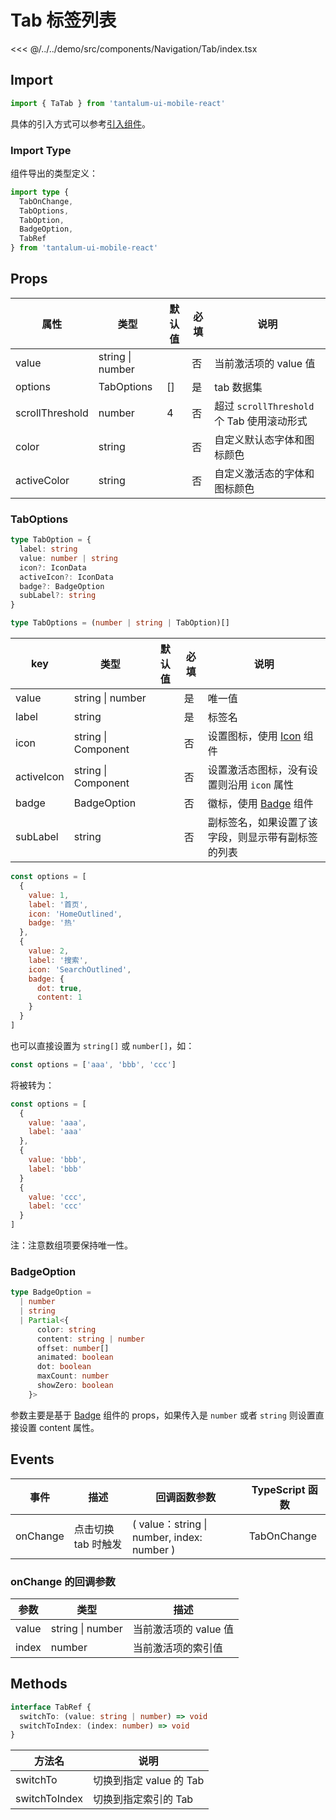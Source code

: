 # Tab 标签列表

<CodeDemo name="Tab">

<<< @/../../demo/src/components/Navigation/Tab/index.tsx

</CodeDemo>

## Import

```js
import { TaTab } from 'tantalum-ui-mobile-react'
```

具体的引入方式可以参考[引入组件](../guide/import.md)。

### Import Type

组件导出的类型定义：

```ts
import type {
  TabOnChange,
  TabOptions,
  TabOption,
  BadgeOption,
  TabRef
} from 'tantalum-ui-mobile-react'
```

## Props

| 属性            | 类型             | 默认值 | 必填 | 说明                                       |
| --------------- | ---------------- | ------ | ---- | ------------------------------------------ |
| value           | string \| number |        | 否   | 当前激活项的 value 值                      |
| options         | TabOptions       | []     | 是   | tab 数据集                                 |
| scrollThreshold | number           | 4      | 否   | 超过 `scrollThreshold` 个 Tab 使用滚动形式 |
| color           | string           |        | 否   | 自定义默认态字体和图标颜色                 |
| activeColor     | string           |        | 否   | 自定义激活态的字体和图标颜色               |

### TabOptions

```ts
type TabOption = {
  label: string
  value: number | string
  icon?: IconData
  activeIcon?: IconData
  badge?: BadgeOption
  subLabel?: string
}

type TabOptions = (number | string | TabOption)[]
```

| key        | 类型                | 默认值 | 必填 | 说明                                               |
| ---------- | ------------------- | ------ | ---- | -------------------------------------------------- |
| value      | string \| number    |        | 是   | 唯一值                                             |
| label      | string              |        | 是   | 标签名                                             |
| icon       | string \| Component |        | 否   | 设置图标，使用 [Icon](./Icon.md) 组件              |
| activeIcon | string \| Component |        | 否   | 设置激活态图标，没有设置则沿用 `icon` 属性         |
| badge      | BadgeOption         |        | 否   | 徽标，使用 [Badge](./Badge.md) 组件                |
| subLabel   | string              |        | 否   | 副标签名，如果设置了该字段，则显示带有副标签的列表 |

```js
const options = [
  {
    value: 1,
    label: '首页',
    icon: 'HomeOutlined',
    badge: '热'
  },
  {
    value: 2,
    label: '搜索',
    icon: 'SearchOutlined',
    badge: {
      dot: true,
      content: 1
    }
  }
]
```

也可以直接设置为 `string[]` 或 `number[]`，如：

```js
const options = ['aaa', 'bbb', 'ccc']
```

将被转为：

```js
const options = [
  {
    value: 'aaa',
    label: 'aaa'
  },
  {
    value: 'bbb',
    label: 'bbb'
  }
  {
    value: 'ccc',
    label: 'ccc'
  }
]
```

注：注意数组项要保持唯一性。

### BadgeOption

```ts
type BadgeOption =
  | number
  | string
  | Partial<{
      color: string
      content: string | number
      offset: number[]
      animated: boolean
      dot: boolean
      maxCount: number
      showZero: boolean
    }>
```

参数主要是基于 [Badge](./Badge.md) 组件的 props，如果传入是 `number` 或者 `string` 则设置直接设置 content 属性。

## Events

| 事件     | 描述                | 回调函数参数                               | TypeScript 函数 |
| -------- | ------------------- | ------------------------------------------ | --------------- |
| onChange | 点击切换 tab 时触发 | ( value：string \| number, index: number ) | TabOnChange     |

### onChange 的回调参数

| 参数  | 类型             | 描述                  |
| ----- | ---------------- | --------------------- |
| value | string \| number | 当前激活项的 value 值 |
| index | number           | 当前激活项的索引值    |

## Methods

```ts
interface TabRef {
  switchTo: (value: string | number) => void
  switchToIndex: (index: number) => void
}
```

| 方法名        | 说明                    |
| ------------- | ----------------------- |
| switchTo      | 切换到指定 value 的 Tab |
| switchToIndex | 切换到指定索引的 Tab    |
